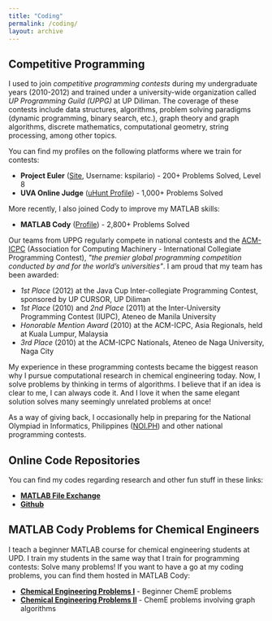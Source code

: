```yaml
---
title: "Coding"
permalink: /coding/
layout: archive
---
```


## Competitive Programming

I used to join *competitive programming contests* during my undergraduate years (2010-2012) and trained under a university-wide organization called *UP Programming Guild (UPPG)* at UP Diliman. The coverage of these contests include data structures, algorithms, problem solving paradigms (dynamic programming, binary search, etc.), graph theory and graph algorithms, discrete mathematics, computational geometry, string processing, among other topics. 

You can find my profiles on the following platforms where we train for contests:
- **Project Euler** ([Site](https://projecteuler.net/), Username: kspilario) - 200+ Problems Solved, Level 8
- **UVA Online Judge** ([uHunt Profile](https://uhunt.onlinejudge.org/id/58112)) - 1,000+ Problems Solved

More recently, I also joined Cody to improve my MATLAB skills:
- **MATLAB Cody** ([Profile](https://www.mathworks.com/matlabcentral/cody/players/8722869)) - 2,800+ Problems Solved 

Our teams from UPPG regularly compete in national contests and the [ACM-ICPC](https://icpc.global/) (Association for Computing Machinery - International Collegiate Programming Contest), *"the premier global programming competition conducted by and for the world’s universities"*. I am proud that my team has been awarded:

- *1st Place* (2012) at the Java Cup Inter-collegiate Programming Contest, sponsored by UP CURSOR, UP Diliman
- *1st Place* (2010) and *2nd Place* (2011) at the Inter-University Programming Contest (IUPC), Ateneo de Manila University
- *Honorable Mention Award* (2010) at the ACM-ICPC, Asia Regionals, held at Kuala Lumpur, Malaysia
- *3rd Place* (2010) at the ACM-ICPC Nationals, Ateneo de Naga University, Naga City

My experience in these programming contests became the biggest reason why I pursue computational research in chemical engineering today. Now, I solve problems by thinking in terms of algorithms. I believe that if an idea is clear to me, I can always code it. And I love it when the same elegant solution solves many seemingly unrelated problems at once!  

As a way of giving back, I occasionally help in preparing for the National Olympiad in Informatics, Philippines ([NOI.PH](https://noi.ph/)) and other national programming contests.

## Online Code Repositories

You can find my codes regarding research and other fun stuff in these links:
- [**MATLAB File Exchange**](https://www.mathworks.com/matlabcentral/profile/authors/8722869?detail=fileexchange) 
- [**Github**](https://github.com/kspilario)

## MATLAB Cody Problems for Chemical Engineers

I teach a beginner MATLAB course for chemical engineering students at UPD. I train my students in the same way that I train for programming contests: Solve many problems! If you want to have a go at my coding problems, you can find them hosted in MATLAB Cody:
- [**Chemical Engineering Problems I**](https://www.mathworks.com/matlabcentral/cody/groups/2385) - Beginner ChemE problems
- [**Chemical Engineering Problems II**](https://www.mathworks.com/matlabcentral/cody/groups/2508) - ChemE problems involving graph algorithms
